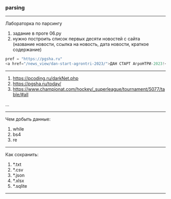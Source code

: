 ### parsing  

---  

Лабораторка по парсингу  
1) задание в проге 06.py  
2) нужно построить список первых десяти новостей с сайта  
(название новости, ссылка на новость, дата новости, краткое содержание)  

```py
pref = "https://pgsha.ru"
<a href="/news_view/dan-start-agrontri-2023/">ДАН СТАРТ АгроНТРИ-2023!</a>
```

---  

1) https://pcoding.ru/darkNet.php  
2) https://pgsha.ru/today/  
3) https://www.championat.com/hockey/_superleague/tournament/5077/table/#all  

...

---  

Чем добыть данные:  

1) while  
2) bs4  
3) re  

---  

Как сохранить:  

1) *.txt  
2) *.csv  
3) *.json  
4) *.xlsx  
5) *.sqlite  

---  
